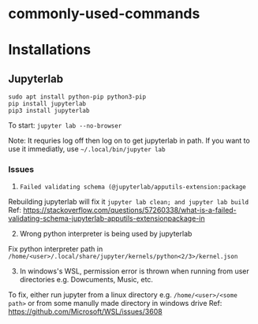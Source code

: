 # commonly-used-commands

# Installations

## Jupyterlab
```
sudo apt install python-pip python3-pip
pip install jupyterlab
pip3 install jupyterlab
```
To start: `jupyter lab --no-browser`

Note: It requries log off then log on to get jupyterlab in path. If you want to use it immediatly, use `~/.local/bin/jupyter lab`

### Issues

1. `Failed validating schema (@jupyterlab/apputils-extension:package`

Rebuilding jupyterlab will fix it
`jupyter lab clean; and jupyter lab build`
Ref: https://stackoverflow.com/questions/57260338/what-is-a-failed-validating-schema-jupyterlab-apputils-extensionpackage-in

2. Wrong python interpreter is being used by jupyterlab

Fix python interpreter path in `/home/<user>/.local/share/jupyter/kernels/python<2/3>/kernel.json`

3. In windows's WSL, permission error is thrown when running from user directories e.g. Dowcuments, Music, etc.

To fix, either run jupyter from a linux directory e.g. `/home/<user>/<some path>` or from some manully made directory in windows drive
Ref: https://github.com/Microsoft/WSL/issues/3608
